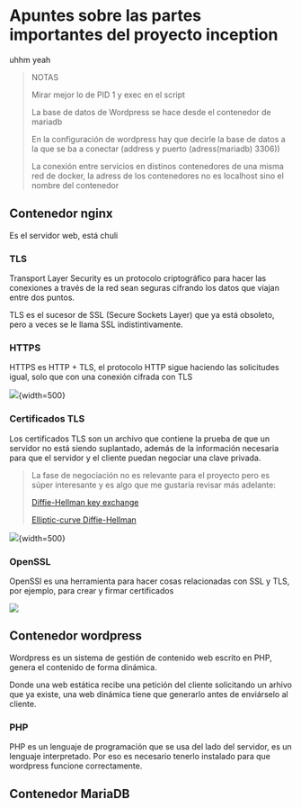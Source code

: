 # Apuntes sobre las partes importantes del proyecto inception

uhhm yeah


> NOTAS
>
> Mirar mejor lo de PID 1 y exec en el script
>
> La base de datos de Wordpress se hace desde el contenedor de mariadb
>
> En la configuración de wordpress hay que decirle la base de datos a la que se ba a conectar (address y puerto (adress(mariadb) 3306))
>
> La conexión entre servicios en distinos contenedores de una misma red de docker, la adress de los contenedores no es localhost sino el nombre del contenedor
>

## Contenedor nginx

Es el servidor web, está chuli

### TLS

Transport Layer Security es un protocolo criptográfico para hacer las conexiones a través de la red sean seguras
cifrando los datos que viajan entre dos puntos.

TLS es el sucesor de SSL (Secure Sockets Layer) que ya está obsoleto, pero a veces se le llama SSL indistintivamente.

### HTTPS

HTTPS es HTTP + TLS, el protocolo HTTP sigue haciendo las solicitudes igual,
solo que con una conexión cifrada con TLS

![](https://wizardzines.com/images/uploads/https.png){width=500}

### Certificados TLS

Los certificados TLS son un archivo que contiene la prueba de que un servidor
no está siendo suplantado, además de la información necesaria para que el servidor
y el cliente puedan negociar una clave privada.

> La fase de negociación no es relevante para el proyecto pero es súper interesante
> y es algo que me gustaría revisar más adelante:
>
> [Diffie-Hellman key exchange](en.wikipedia.org/wiki/Diffie–Hellman_key_exchange)
>
> [Elliptic-curve Diffie-Hellman](https://en.wikipedia.org/wiki/Elliptic-curve_Diffie%E2%80%93Hellman)

![](https://wizardzines.com/images/uploads/certificates.png){width=500}

### OpenSSL

OpenSSl es una herramienta para hacer cosas relacionadas con SSL y TLS, por ejemplo, para crear y firmar certificados

![](https://wizardzines.com/images/uploads/openssl.png)

## Contenedor wordpress

Wordpress es un sistema de gestión de contenido web escrito en PHP, genera el contenido de forma dinámica.

Donde una web estática recibe una petición del cliente solicitando un arhivo que ya existe, una web dinámica tiene que generarlo antes de enviárselo al cliente.

### PHP

PHP es un lenguaje de programación que se usa del lado del servidor, es un lenguaje interpretado.
Por eso es necesario tenerlo instalado para que wordpress funcione correctamente.

## Contenedor MariaDB
